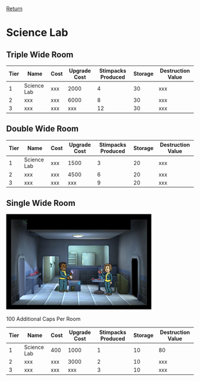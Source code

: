 [Return](../README.md)

Science Lab
===========

## Triple Wide Room

Tier | Name | Cost | Upgrade Cost | Stimpacks Produced | Storage | Destruction Value
------|------|------|------|------|------|------
1 | Science Lab | xxx | 2000 | 4 | 30 | xxx
2 | xxx | xxx | 6000 | 8 | 30 | xxx
3 | xxx | xxx | xxx | 12 | 30 | xxx

## Double Wide Room

Tier | Name | Cost | Upgrade Cost | Stimpacks Produced | Storage | Destruction Value
------|------|------|------|------|------|------
1 | Science Lab | xxx | 1500 | 3 | 20 | xxx
2 | xxx | xxx | 4500 | 6 | 20 | xxx
3 | xxx | xxx | xxx | 9 | 20 | xxx

## Single Wide Room

![Science Lab](t1images/t1singlesciencelab.jpg)

100 Additional Caps Per Room

Tier | Name | Cost | Upgrade Cost | Stimpacks Produced | Storage | Destruction Value
------|------|------|------|------|------|------
1 | Science Lab | 400 | 1000 | 1 | 10 | 80
2 | xxx | xxx | 3000 | 2 | 10 | xxx
3 | xxx | xxx | xxx | 3 | 10 | xxx
